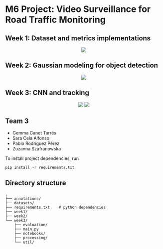 # M6 Project: Video Surveillance for Road Traffic Monitoring

## Week 1: Dataset and metrics implementations

<div align="center">
  <img src="https://github.com/mcv-m6-video/mcv-m6-2019-team3/blob/master/week1/images/demo.gif">
</div>

## Week 2: Gaussian modeling for object detection

<div align="center">
  <img src="https://github.com/mcv-m6-video/mcv-m6-2019-team3/blob/master/week2/images/demo.gif">
</div>

## Week 3: CNN and tracking

<div align="center">
  <img src="https://github.com/mcv-m6-video/mcv-m6-2019-team3/blob/master/week3/images/mask-rcnn_off_the_shelf.gif">
  <img src="https://github.com/mcv-m6-video/mcv-m6-2019-team3/blob/master/week3/images/tracking_overlap.gif">
</div>

## Team 3

- Gemma Canet Tarrés
- Sara Cela Alfonso
- Pablo Rodríguez Pérez
- Zuzanna Szafranowska

To install project dependencies, run
```
pip install -r requirements.txt
```

## Directory structure

```
.
├── annotations/              
├── datasets/
├── requirements.txt    # python dependencies
├── week1/
├── week2/
└── week3/
    ├── evaluation/
    ├── main.py
    ├── notebooks/
    ├── processing/
    └── util/
```

